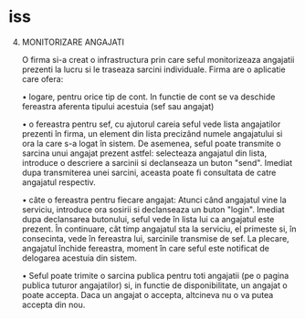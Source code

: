 # iss

4. MONITORIZARE ANGAJATI 

    O firma si-a creat o infrastructura prin care seful monitorizeaza angajatii prezenti la lucru si le traseaza sarcini individuale. Firma are o aplicatie care ofera:
      
      • logare, pentru orice tip de cont. In functie de cont se va deschide fereastra aferenta tipului acestuia (sef sau angajat)
      
      • o  fereastra  pentru  sef, cu ajutorul careia seful vede lista angajatilor prezenti în firma, un element din lista precizând numele angajatului si ora la care s-a logat în sistem. De asemenea, seful poate transmite o sarcina unui angajat prezent astfel: selecteaza angajatul din lista, introduce o descriere a sarcinii si declanseaza un buton "send". Imediat dupa transmiterea unei sarcini, aceasta poate fi consultata de catre angajatul respectiv.
      
      • câte o fereastra pentru fiecare angajat: Atunci când angajatul vine la serviciu, introduce ora sosirii si declanseaza un buton "login". Imediat dupa declansarea butonului, seful vede în lista lui ca angajatul este prezent. În continuare, cât timp angajatul sta la serviciu, el primeste si, în consecinta, vede în fereastra lui, sarcinile transmise de sef. La plecare, angajatul închide fereastra, moment în care seful este notificat de delogarea acestuia din sistem.
      
      • Seful poate trimite o sarcina publica pentru toti angajatii (pe o pagina publica tuturor angajatilor) si, in functie de disponibilitate, un angajat o poate accepta. Daca un angajat o accepta, altcineva nu o va putea accepta din nou.
